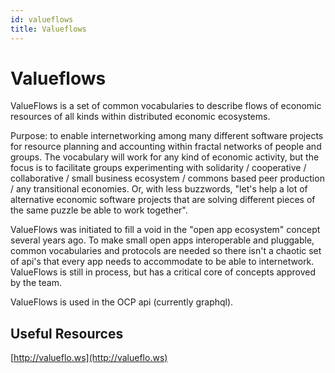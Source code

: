 ```yaml
---
id: valueflows
title: Valueflows
---
```


# Valueflows

ValueFlows is a set of common vocabularies to describe flows of economic resources of all kinds within distributed economic ecosystems.

Purpose: to enable internetworking among many different software projects for resource planning and accounting within fractal networks of people and groups. The vocabulary will work for any kind of economic activity, but the focus is to facilitate groups experimenting with solidarity / cooperative / collaborative / small business ecosystem / commons based peer production / any transitional economies. Or, with less buzzwords, "let's help a lot of alternative economic software projects that are solving different pieces of the same puzzle be able to work together".

ValueFlows was initiated to fill a void in the "open app ecosystem" concept several years ago. To make small open apps interoperable and pluggable, common vocabularies and protocols are needed so there isn't a chaotic set of api's that every app needs to accommodate to be able to internetwork. ValueFlows is still in process, but has a critical core of concepts approved by the team.

ValueFlows is used in the OCP api \(currently graphql\).

## Useful Resources

[http://valueflo.ws](http://valueflo.ws)


